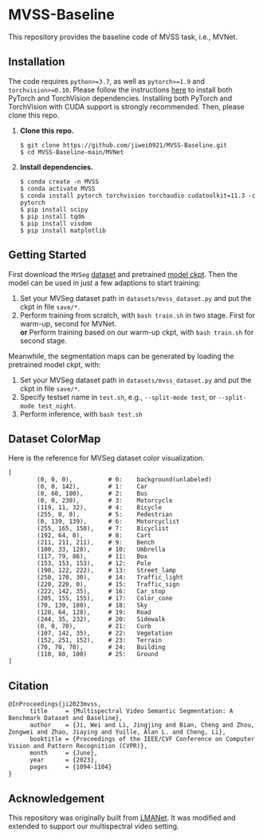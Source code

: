 # MVSS-Baseline
This repository provides the baseline code of MVSS task, i.e., MVNet.

## Installation 

The code requires `python>=3.7`, as well as `pytorch>=1.9` and `torchvision>=0.10`. Please follow the instructions [here](https://pytorch.org/get-started/locally/) to install both PyTorch and TorchVision dependencies. Installing both PyTorch and TorchVision with CUDA support is strongly recommended. Then, please clone this repo.

1. **Clone this repo.**

   ```shell
   $ git clone https://github.com/jiwei0921/MVSS-Baseline.git
   $ cd MVSS-Baseline-main/MVNet
   ```

2. **Install dependencies.**

   ```shell
   $ conda create -n MVSS
   $ conda activate MVSS
   $ conda install pytorch torchvision torchaudio cudatoolkit=11.3 -c pytorch
   $ pip install scipy
   $ pip install tqdm
   $ pip install visdom
   $ pip install matplotlib
   ```

## Getting Started

First download the `MVSeg` [dataset](https://drive.google.com/file/d/1duCXz5aUuvZG7HBnydHLL61k4UBT2Wu_/view?usp=sharing) and pretrained [model ckpt](https://drive.google.com/file/d/1aw2V-krnzVtMEugzd4srXKfUMetzwoeO/view?usp=sharing). Then the model can be used in just a few adaptions to start training:

1. Set your MVSeg dataset path in `datasets/mvss_dataset.py` and put the ckpt in file `save/*`.
2. Perform training from scratch, with ```bash train.sh``` in two stage. First for warm-up, second for MVNet.   
**or** Perform training based on our warm-up ckpt, with ```bash train.sh``` for second stage.

Meanwhile, the segmentation maps can be generated by loading the pretrained model ckpt, with:
1. Set your MVSeg dataset path in `datasets/mvss_dataset.py` and put the ckpt in file `save/*`.
2. Specify testset name in `test.sh`, e.g., `--split-mode test`, or `--split-mode test_night`.
3. Perform inference, with ```bash test.sh```


## Dataset ColorMap
Here is the reference for MVSeg dataset color visualization.

```
[
        (0, 0, 0),          # 0:    background(unlabeled)
        (0, 0, 142),        # 1:    Car
        (0, 60, 100),       # 2:    Bus
        (0, 0, 230),        # 3:    Motorcycle
        (119, 11, 32),      # 4:    Bicycle
        (255, 0, 0),        # 5:    Pedestrian
        (0, 139, 139),      # 6:    Motorcyclist
        (255, 165, 150),    # 7:    Bicyclist
        (192, 64, 0),       # 8:    Cart
        (211, 211, 211),    # 9:    Bench
        (100, 33, 128),     # 10:   Umbrella
        (117, 79, 86),      # 11:   Box
        (153, 153, 153),    # 12:   Pole
        (190, 122, 222),    # 13:   Street_lamp
        (250, 170, 30),     # 14:   Traffic_light
        (220, 220, 0),      # 15:   Traffic_sign
        (222, 142, 35),     # 16:   Car_stop
        (205, 155, 155),    # 17:   Color_cone
        (70, 130, 180),     # 18:   Sky
        (128, 64, 128),     # 19:   Road
        (244, 35, 232),     # 20:   Sidewalk
        (0, 0, 70),         # 21:   Curb
        (107, 142, 35),     # 22:   Vegetation
        (152, 251, 152),    # 23:   Terrain
        (70, 70, 70),       # 24:   Building
        (110, 80, 100)      # 25:   Ground
]
```



## Citation

```
@InProceedings{ji2023mvss,
      title     = {Multispectral Video Semantic Segmentation: A Benchmark Dataset and Baseline},
      author    = {Ji, Wei and Li, Jingjing and Bian, Cheng and Zhou, Zongwei and Zhao, Jiaying and Yuille, Alan L. and Cheng, Li},
      booktitle = {Proceedings of the IEEE/CVF Conference on Computer Vision and Pattern Recognition (CVPR)},
      month     = {June},
      year      = {2023},
      pages     = {1094-1104}
}
```


## Acknowledgement

This repository was originally built from [LMANet](https://github.com/mattpfr/lmanet). It was modified and extended to support our multispectral video setting.
